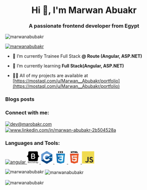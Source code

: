 <h1 align="center">Hi 👋, I'm Marwan Abuakr</h1>
<h3 align="center">A passionate frontend developer from Egypt</h3>

<p align="left"> <img src="https://komarev.com/ghpvc/?username=marwanabubakr&label=Profile%20views&color=0e75b6&style=flat" alt="marwanabubakr" /> </p>

<p align="left"> <a href="https://github.com/ryo-ma/github-profile-trophy"><img src="https://github-profile-trophy.vercel.app/?username=marwanabubakr" alt="marwanabubakr" /></a> </p>

- 🔭 I’m currently Trainee Full Stack **@ Route (Angular, ASP.NET)**

- 🌱 I’m currently learning **Full Stack(Angular, ASP.NET)**

- 👨‍💻 All of my projects are available at [https://mostaql.com/u/Marwan__Abubakr/portfolio](https://mostaql.com/u/Marwan__Abubakr/portfolio)

### Blogs posts
<!-- BLOG-POST-LIST:START -->
<!-- BLOG-POST-LIST:END -->

<h3 align="left">Connect with me:</h3>
<p align="left">
<a href="https://dev.to/dev@marobakr.com" target="blank"><img align="center" src="https://raw.githubusercontent.com/rahuldkjain/github-profile-readme-generator/master/src/images/icons/Social/devto.svg" alt="dev@marobakr.com" height="30" width="40" /></a>
<a href="https://linkedin.com/in/www.linkedin.com/in/marwan-abubakr-2b504528a" target="blank"><img align="center" src="https://raw.githubusercontent.com/rahuldkjain/github-profile-readme-generator/master/src/images/icons/Social/linked-in-alt.svg" alt="www.linkedin.com/in/marwan-abubakr-2b504528a" height="30" width="40" /></a>
</p>

<h3 align="left">Languages and Tools:</h3>
<p align="left"> <a href="https://angular.io" target="_blank" rel="noreferrer"> <img src="https://angular.io/assets/images/logos/angular/angular.svg" alt="angular" width="40" height="40"/> </a> <a href="https://getbootstrap.com" target="_blank" rel="noreferrer"> <img src="https://raw.githubusercontent.com/devicons/devicon/master/icons/bootstrap/bootstrap-plain-wordmark.svg" alt="bootstrap" width="40" height="40"/> </a> <a href="https://www.w3schools.com/cpp/" target="_blank" rel="noreferrer"> <img src="https://raw.githubusercontent.com/devicons/devicon/master/icons/cplusplus/cplusplus-original.svg" alt="cplusplus" width="40" height="40"/> </a> <a href="https://www.w3schools.com/css/" target="_blank" rel="noreferrer"> <img src="https://raw.githubusercontent.com/devicons/devicon/master/icons/css3/css3-original-wordmark.svg" alt="css3" width="40" height="40"/> </a> <a href="https://www.w3.org/html/" target="_blank" rel="noreferrer"> <img src="https://raw.githubusercontent.com/devicons/devicon/master/icons/html5/html5-original-wordmark.svg" alt="html5" width="40" height="40"/> </a> <a href="https://developer.mozilla.org/en-US/docs/Web/JavaScript" target="_blank" rel="noreferrer"> <img src="https://raw.githubusercontent.com/devicons/devicon/master/icons/javascript/javascript-original.svg" alt="javascript" width="40" height="40"/> </a> </p>

<p><img align="left" src="https://github-readme-stats.vercel.app/api/top-langs?username=marwanabubakr&show_icons=true&locale=en&layout=compact" alt="marwanabubakr" /></p>

<p>&nbsp;<img align="center" src="https://github-readme-stats.vercel.app/api?username=marwanabubakr&show_icons=true&locale=en" alt="marwanabubakr" /></p>

<p><img align="center" src="https://github-readme-streak-stats.herokuapp.com/?user=marwanabubakr&" alt="marwanabubakr" /></p>
